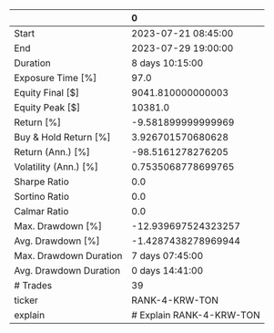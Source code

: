 |                        | 0                        |
|:-----------------------|:-------------------------|
| Start                  | 2023-07-21 08:45:00      |
| End                    | 2023-07-29 19:00:00      |
| Duration               | 8 days 10:15:00          |
| Exposure Time [%]      | 97.0                     |
| Equity Final [$]       | 9041.810000000003        |
| Equity Peak [$]        | 10381.0                  |
| Return [%]             | -9.581899999999969       |
| Buy & Hold Return [%]  | 3.926701570680628        |
| Return (Ann.) [%]      | -98.5161278276205        |
| Volatility (Ann.) [%]  | 0.7535068778699765       |
| Sharpe Ratio           | 0.0                      |
| Sortino Ratio          | 0.0                      |
| Calmar Ratio           | 0.0                      |
| Max. Drawdown [%]      | -12.939697524323257      |
| Avg. Drawdown [%]      | -1.4287438278969944      |
| Max. Drawdown Duration | 7 days 07:45:00          |
| Avg. Drawdown Duration | 0 days 14:41:00          |
| # Trades               | 39                       |
| ticker                 | RANK-4-KRW-TON           |
| explain                | # Explain RANK-4-KRW-TON |
